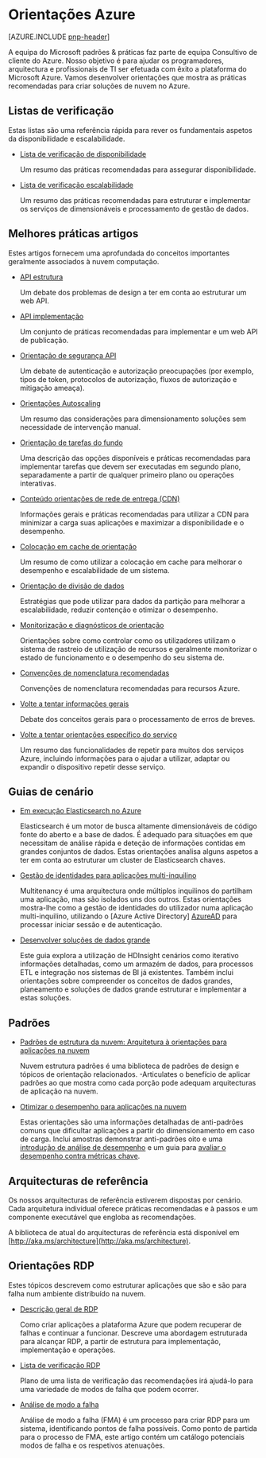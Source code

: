 
<properties
   pageTitle="Azure orientações | padrões & práticas | Microsoft Azure"
   description="Melhores práticas e seta de quatro pontas Azure"
   services=""
   documentationCenter="na"
   authors="bennage"
   manager="marksou"
   editor=""
   tags=""/>

<tags
   ms.service="guidance"
   ms.devlang="na"
   ms.topic="article"
   ms.tgt_pltfrm="na"
   ms.workload="na"
   ms.date="08/17/2016"
   ms.author="christb"/>

# <a name="azure-guidance"></a>Orientações Azure

[AZURE.INCLUDE [pnp-header](../../includes/guidance-pnp-header-include.md)]

A equipa do Microsoft padrões & práticas faz parte de equipa Consultivo de cliente do Azure. Nosso objetivo é para ajudar os programadores, arquitectura e profissionais de TI ser efetuada com êxito a plataforma do Microsoft Azure. Vamos desenvolver orientações que mostra as práticas recomendadas para criar soluções de nuvem no Azure.

## <a name="checklists"></a>Listas de verificação

Estas listas são uma referência rápida para rever os fundamentais aspetos da disponibilidade e escalabilidade. 

- [Lista de verificação de disponibilidade][AvailabilityChecklist] 

    Um resumo das práticas recomendadas para assegurar disponibilidade.

- [Lista de verificação escalabilidade][ScalabilityChecklist]

    Um resumo das práticas recomendadas para estruturar e implementar os serviços de dimensionáveis e processamento de gestão de dados.

## <a name="best-practices-articles"></a>Melhores práticas artigos

Estes artigos fornecem uma aprofundada do conceitos importantes geralmente associados à nuvem computação. 

- [API estrutura][APIDesign] 

    Um debate dos problemas de design a ter em conta ao estruturar um web API.

- [API implementação][APIImplementation] 

    Um conjunto de práticas recomendadas para implementar e um web API de publicação.

- [Orientação de segurança API](https://github.com/mspnp/azure-guidance/blob/master/API-security.md) 

    Um debate de autenticação e autorização preocupações (por exemplo, tipos de token, protocolos de autorização, fluxos de autorização e mitigação ameaça).

- [Orientações Autoscaling][AutoscalingGuidance] 

    Um resumo das considerações para dimensionamento soluções sem necessidade de intervenção manual.

- [Orientação de tarefas do fundo][BackgroundJobsGuidance] 

    Uma descrição das opções disponíveis e práticas recomendadas para implementar tarefas que devem ser executadas em segundo plano, separadamente a partir de qualquer primeiro plano ou operações interativas.

- [Conteúdo orientações de rede de entrega (CDN)][CDNGuidance] 

    Informações gerais e práticas recomendadas para utilizar a CDN para minimizar a carga suas aplicações e maximizar a disponibilidade e o desempenho.

- [Colocação em cache de orientação][CachingGuidance] 

    Um resumo de como utilizar a colocação em cache para melhorar o desempenho e escalabilidade de um sistema.

- [Orientação de divisão de dados][DataPartitioningGuidance]

    Estratégias que pode utilizar para dados da partição para melhorar a escalabilidade, reduzir contenção e otimizar o desempenho.

- [Monitorização e diagnósticos de orientação][MonitoringandDiagnosticsGuidance] 

    Orientações sobre como controlar como os utilizadores utilizam o sistema de rastreio de utilização de recursos e geralmente monitorizar o estado de funcionamento e o desempenho do seu sistema de.

- [Convenções de nomenclatura recomendadas][naming-conventions] 

    Convenções de nomenclatura recomendadas para recursos Azure.

- [Volte a tentar informações gerais][RetryGeneralGuidance] 

    Debate dos conceitos gerais para o processamento de erros de breves.

- [Volte a tentar orientações específico do serviço][RetryServiceSpecificGuidance]

    Um resumo das funcionalidades de repetir para muitos dos serviços Azure, incluindo informações para o ajudar a utilizar, adaptar ou expandir o dispositivo repetir desse serviço.

## <a name="scenario-guides"></a>Guias de cenário

- [Em execução Elasticsearch no Azure][elasticsearch] 
    
    Elasticsearch é um motor de busca altamente dimensionáveis de código fonte do aberto e a base de dados. É adequado para situações em que necessitam de análise rápida e deteção de informações contidas em grandes conjuntos de dados. Estas orientações analisa alguns aspetos a ter em conta ao estruturar um cluster de Elasticsearch chaves.

- [Gestão de identidades para aplicações multi-inquilino][identity-multitenant] 
    
    Multitenancy é uma arquitectura onde múltiplos inquilinos do partilham uma aplicação, mas são isolados uns dos outros. Estas orientações mostra-lhe como a gestão de identidades do utilizador numa aplicação multi-inquilino, utilizando o [Azure Active Directory] [ AzureAD] para processar iniciar sessão e de autenticação.
    
- [Desenvolver soluções de dados grande](https://msdn.microsoft.com/library/dn749874.aspx)

    Este guia explora a utilização de HDInsight cenários como iterativo informações detalhadas, como um armazém de dados, para processos ETL e integração nos sistemas de BI já existentes. Também inclui orientações sobre compreender os conceitos de dados grandes, planeamento e soluções de dados grande estruturar e implementar a estas soluções.
    
## <a name="patterns"></a>Padrões

- [Padrões de estrutura da nuvem: Arquitetura à orientações para aplicações na nuvem](https://msdn.microsoft.com/library/dn568099.aspx)

    Nuvem estrutura padrões é uma biblioteca de padrões de design e tópicos de orientação relacionados. -Articulates o benefício de aplicar padrões ao que mostra como cada porção pode adequam arquitecturas de aplicação na nuvem.
    
- [Otimizar o desempenho para aplicações na nuvem](https://github.com/mspnp/performance-optimization)

    Estas orientações são uma informações detalhadas de anti-padrões comuns que dificultar aplicações a partir do dimensionamento em caso de carga. Inclui amostras demonstrar anti-padrões oito e uma [introdução de análise de desempenho](https://github.com/mspnp/performance-optimization/blob/master/Performance-Analysis-Primer.md) e um guia para [avaliar o desempenho contra métricas chave](https://github.com/mspnp/performance-optimization/blob/master/Assessing-System-Performance-Against-KPI.md).

## <a name="reference-architectures"></a>Arquitecturas de referência

Os nossos arquitecturas de referência estiverem dispostas por cenário.
Cada arquitetura individual oferece práticas recomendadas e à passos e um componente executável que engloba as recomendações.

A biblioteca de atual do arquitecturas de referência está disponível em [http://aka.ms/architecture](http://aka.ms/architecture).

## <a name="resiliency-guidance"></a>Orientações RDP

Estes tópicos descrevem como estruturar aplicações que são e são para falha num ambiente distribuído na nuvem.   

- [Descrição geral de RDP][ResiliencyOvervew]

     Como criar aplicações a plataforma Azure que podem recuperar de falhas e continuar a funcionar. Descreve uma abordagem estruturada para alcançar RDP, a partir de estrutura para implementação, implementação e operações.

- [Lista de verificação RDP][resiliency-checklist]

    Plano de uma lista de verificação das recomendações irá ajudá-lo para uma variedade de modos de falha que podem ocorrer.

- [Análise de modo a falha][resiliency-fma] 

    Análise de modo a falha (FMA) é um processo para criar RDP para um sistema, identificando pontos de falha possíveis. Como ponto de partida para o processo de FMA, este artigo contém um catálogo potenciais modos de falha e os respetivos atenuações. 

<!-- links -->

[AzureAD]: https://azure.microsoft.com/documentation/services/active-directory/

[PerformanceOptimization]: https://github.com/mspnp/performance-optimization

[APIDesign]: ../best-practices-api-design.md
[APIImplementation]: ../best-practices-api-implementation.md
[AutoscalingGuidance]: ../best-practices-auto-scaling.md
[BackgroundJobsGuidance]: ../best-practices-background-jobs.md
[CDNGuidance]: ../best-practices-cdn.md
[CachingGuidance]: ../best-practices-caching.md
[DataPartitioningGuidance]: ../best-practices-data-partitioning.md
[MonitoringandDiagnosticsGuidance]: ../best-practices-monitoring.md
[RetryGeneralGuidance]: ../best-practices-retry-general.md
[RetryServiceSpecificGuidance]: ../best-practices-retry-service-specific.md
[RetryPolicies]: Retry-Policies.md
[ScalabilityChecklist]: ../best-practices-scalability-checklist.md
[AvailabilityChecklist]: ../best-practices-availability-checklist.md
[naming-conventions]: guidance-naming-conventions.md

<!-- guidance projects -->
[elasticsearch]: guidance-elasticsearch.md
[identity-multitenant]: guidance-multitenant-identity.md

<!-- reference architectures -->
[ref-arch-single-vm-windows]: guidance-compute-single-vm.md
[ref-arch-single-vm-linux]: guidance-compute-single-vm-linux.md
[ref-arch-multi-vm]: guidance-compute-multi-vm.md
[ref-arch-3-tier]: guidance-compute-3-tier-vm.md
[ref-arch-n-tier-windows]: guidance-compute-n-tier-vm.md
[ref-arch-n-tier-linux]: guidance-compute-n-tier-vm-linux.md
[ref-arch-multi-dc-windows]: guidance-compute-multiple-datacenters.md
[ref-arch-multi-dc-linux]: guidance-compute-multiple-datacenters-linux.md

<!-- resiliency -->
[resiliency-fma]: guidance-resiliency-failure-mode-analysis.md
[resiliency-checklist]: guidance-resiliency-checklist.md
[ResiliencyOvervew]: guidance-resiliency-overview.md

